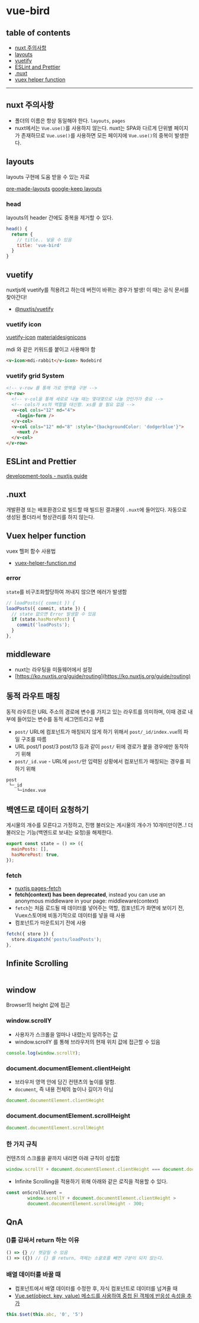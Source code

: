# vue-bird

## table of contents
- [nuxt 주의사항](#nuxt-주의사항)
- [layouts](#layouts)
- [vuetify](#vuetify)
- [ESLint and Prettier](#eslint-and-prettier)
- [.nuxt](#.nuxt)
- [vuex helper function](#vuex-helper-function)

---



## nuxt 주의사항

- 폴더의 이름은 항상 동일해야 한다. `layouts`, `pages`
- nuxt에서는 `Vue.use()`를 사용하지 않는다. nuxt는 SPA와 다르게 단위별 페이지가 존재하므로 `Vue.use()`를 사용하면 모든 페이지에 `Vue.use()`의 중복이 발생한다.


## layouts
layouts 구현에 도움 받을 수 있는 자료

[pre-made-layouts](https://vuetifyjs.com/ko/getting-started/pre-made-layouts/)
[google-keep layouts](https://vuetifyjs.com/ko/examples/layouts/google-keep/)


### head
layouts의 header 간에도 중복을 제거할 수 있다.

```js
head() {
  return {
    // title.. 넣을 수 있음
    title: 'vue-bird'
  }
}
```


## vuetify
nuxtjs에 vuetify를 적용려고 하는데 버전이 바뀌는 경우가 발생! 이 때는 공식 문서를 찾아간다!

- [@nuxtjs/vuetify](https://www.npmjs.com/package/@nuxtjs/vuetify)


### vuetify icon

[vuetify-icon](https://vuetifyjs.com/ko/components/icons/)
[materialdesignicons](https://materialdesignicons.com/)

mdi 와 같은 키워드를 붙이고 사용해야 함

```html
<v-icon>mdi-rabbit</v-icon> Nodebird
```



### vuetify grid System

```html
<!-- v-row 를 통해 가로 영역을 구분 -->
<v-row>
  <!-- v-col을 통해 세로로 나눌 때는 몇대몇으로 나눌 것인가가 중요 -->
  <!-- cols가 xs의 역할을 대신함. xs를 쓸 필요 없음 -->
  <v-col cols="12" md="4">
    <login-form />
  </v-col>
  <v-col cols="12" md="8" :style="{backgroundColor: 'dodgerblue'}">
    <nuxt />
  </v-col>      
</v-row>
```



## ESLint and Prettier

[development-tools - nuxtjs guide](https://ko.nuxtjs.org/guide/development-tools/)



## .nuxt
개발환경 또는 배포환경으로 빌드할 때 빌드된 결과물이 `.nuxt`에 들어있다.
자동으로 생성된 폴더라서 형상관리를 하지 않는다.



## Vuex helper function
vuex 헬퍼 함수 사용법

- [vuex-helper-function.md](./docs/vuex-helper-function.md)


### error
`state`를 비구조화할당하여 꺼내지 않으면 에러가 발생함

```js
// loadPosts({ commit }) {
loadPosts({ commit, state }) {
  // state 없으면 Error 발생할 수 있음
  if (state.hasMorePost) {
    commit('loadPosts');
  }
},
```



## middleware
- nuxt는 라우팅을 미들웨어에서 설정
- [https://ko.nuxtjs.org/guide/routing](https://ko.nuxtjs.org/guide/routing)



## 동적 라우트 매칭
동적 라우트란 URL 주소의 경로에 변수를 가지고 있는 라우트를 의미하며, 이때 경로 내부에 들어있는 변수를 동적 세그먼트라고 부름

- `post/` URL에 컴포넌트가 매칭되지 않게 하기 위해서 `post/_id/index.vue`의 파일 구조를 따름
- URL post/1 post/3 post/13 등과 같이 `post/` 뒤에 경로가 붙을 경우에만 동작하기 위해
- `post/_id.vue` - URL에 `post/`만 입력된 상황에서 컴포넌트가 매칭되는 경우를 피하기 위해

```
post
 └─_id
    └─index.vue
```


## 백엔드로 데이터 요청하기
게시물의 개수를 모른다고 가정하고, 진행
불러오는 게시물의 개수가 10개미만이면..! 더 불러오는 기능(백엔드로 보내는 요청)을 해제한다.

```js
export const state = () => ({
  mainPosts: [],
  hasMorePost: true,
});
```

### fetch
- [nuxtjs pages-fetch](https://ko.nuxtjs.org/docs/2.x/components-glossary/pages-fetch)
- **fetch(context) has been deprecated**, instead you can use an anonymous middleware in your page: middleware(context)
- `fetch`는 처음 로드될 때 데이터를 넣어주는 역할, 컴포넌트가 화면에 보이기 전, Vuex스토어에 비동기적으로 데이터를 넣을 때 사용
- 컴포넌트가 마운트되기 전에 사용

```js
fetch({ store }) {
  store.dispatch('posts/loadPosts');
},
```

## Infinite Scrolling

```js

```



## window
Browser의 height 값에 접근


### window.scrollY
- 사용자가 스크롤을 얼마나 내렸는지 알려주는 값
- window.scrollY 를 통해 브라우저의 현재 위치 값에 접근할 수 있음

```js
console.log(window.scrollY);
```


### document.documentElement.clientHeight
- 브라우저 영역 안에 담긴 컨텐츠의 높이를 말함. 
- `document`, 즉 내용 전체의 높이나 길이가 아님 

```js
document.documentElement.clientHeight
```

### document.documentElement.scrollHeight

```js
document.documentElement.scrollHeight

```

### 한 가지 규칙
컨텐츠의 스크롤을 끝까지 내리면 아래 규칙이 성립함

```js
window.scrollY + document.documentElement.clientHeight === document.documentElement.scrollHeight
```

- Infinite Scrolling을 적용하기 위해 아래와 같은 로직을 적용할 수 있다.

```js
const onScrollEvent =
        window.scrollY + document.documentElement.clientHeight >
        document.documentElement.scrollHeight - 300;
```



## QnA

### ()를 감싸서 return 하는 이유

```js
() => {} // 헷갈릴 수 있음
() => ({}) // {} 를 return, 객체는 소괄호를 빼면 구분이 되지 않는다.
```


### 배열 데이터를 바꿀 때
- 컴포넌트에서 배열 데이터를 수정한 후, 자식 컴포넌트로 데이터를 넘겨줄 때
- [Vue.set(object, key, value) 메소드를 사용하여 중첩 된 객체에 반응성 속성을 추가](https://kr.vuejs.org/v2/guide/reactivity.html#%EB%B3%80%EA%B2%BD-%EA%B0%90%EC%A7%80-%EA%B2%BD%EA%B3%A0)

```js
this.$set(this.abc, '0', '5')
```


